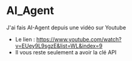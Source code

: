 # AI_Agent
J'ai fais AI-Agent depuis une vidéo sur Youtube
- Le lien : https://www.youtube.com/watch?v=EUey9L9sgzE&list=WL&index=9
- Il vous reste seulement a avoir la clé API
